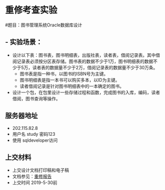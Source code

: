 # 重修考查实验

#题目：图书管理系统Oracle数据库设计

## - 实验场景：
- 设计以下表：图书表，图书明细表，出版社表，读者表，借阅记录表。其中借阅记录表必须按分区表存储。图书表的数据不少于1万，图书明细表的数据不少于5万，读者表的数据量不少于2万，借阅记录表的数据量不少于30万条。
    - 图书表是指一种书，以图书的ISBN号为主键。
    - 图书明细表是指一本书可以购买多本，以ID为主键。
    - 读者借阅记录是针对图书明细表中的一本确定的图书。
- 设计一个包，在包里设计一些存储过程和函数，完成图书的入库，编码，读者借阅，图书查询等操作。

## 服务器地址
  - 202.115.82.8
  - 用户名 study 密码123
  - 使用 sqldeveloper访问
  
## 上交材料
- 上交设计文档打印稿和电子稿
- 文档参见：[重修报告](./重修报告.docx)
- 上交时间 2019-5-30前